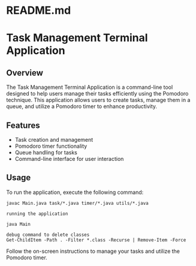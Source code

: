 # README.md

# Task Management Terminal Application

## Overview
The Task Management Terminal Application is a command-line tool designed to help users manage their tasks efficiently using the Pomodoro technique. This application allows users to create tasks, manage them in a queue, and utilize a Pomodoro timer to enhance productivity.

## Features
- Task creation and management
- Pomodoro timer functionality
- Queue handling for tasks
- Command-line interface for user interaction

## Usage
To run the application, execute the following command:
```
javac Main.java task/*.java timer/*.java utils/*.java

running the application

java Main

debug command to delete classes
Get-ChildItem -Path . -Filter *.class -Recurse | Remove-Item -Force
```

Follow the on-screen instructions to manage your tasks and utilize the Pomodoro timer.